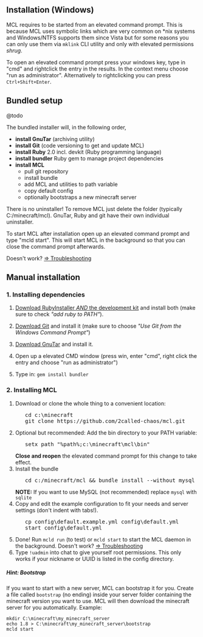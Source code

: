 ## Installation (Windows)

MCL requires to be started from an elevated command prompt. This is because MCL uses symbolic links which are very common on *nix systems and Windows/NTFS supports them since Vista but for some reasons you can only use them via `mklink` CLI utility and only with elevated permissions *shrug*.

To open an elevated command prompt press your windows key, type in "cmd" and rightclick the entry in the results. In the context menu choose "run as administrator". Alternatively to rightclicking you can press `Ctrl+Shift+Enter`.

## Bundled setup

@todo

The bundled installer will, in the following order,
  - **install GnuTar** (archiving utility)
  - **install Git** (code versioning to get and update MCL)
  - **install Ruby** 2.0 incl. devkit (Ruby programming language)
  - **install bundler** Ruby gem to manage project dependencies
  - **install MCL**
    - pull git repository
    - install bundle
    - add MCL and utilities to path variable
    - copy default config
    - optionally bootstraps a new minecraft server

There is no uninstaller! To remove MCL just delete the folder (typically C:/minecraft/mcl). GnuTar, Ruby and git have their own individual uninstaller.

To start MCL after installation open up an elevated command prompt and type "mcld start". This will start MCL in the background so that you can close the command prompt afterwards.

Doesn't work? [=> Troubleshooting](https://github.com/2called-chaos/mcl/wiki/Troubleshooting)


## Manual installation

### 1. Installing dependencies

1. [Download RubyInstaller _AND_ the development kit](http://rubyinstaller.org/downloads/) and install both (make sure to check _"add ruby to PATH"_).

2. [Download Git](http://git-scm.com/download/win) and install it (make sure to choose _"Use Git from the Windows Command Prompt"_)

3. [Download GnuTar](http://gnuwin32.sourceforge.net/downlinks/tar-bin.php) and install it.

4. Open up a elevated CMD window (press win, enter "cmd", right click the entry and choose "run as administrator")

5. Type in: `gem install bundler`


### 2. Installing MCL

1. Download or clone the whole thing to a convenient location:
    <pre>
      cd c:\minecraft
      git clone https://github.com/2called-chaos/mcl.git</pre>
3. Optional but recommended: Add the bin directory to your PATH variable:
    <pre>
      setx path "%path%;c:\minecraft\mcl\bin"</pre>
   **Close and reopen** the elevated command prompt for this change to take effect.
4. Install the bundle
    <pre>
      cd c:/minecraft/mcl && bundle install --without mysql --deployment</pre>
   **NOTE:** If you want to use MySQL (not recommended) replace `mysql` with `sqlite`
5. Copy and edit the example configuration to fit your needs and server settings (don't indent with tabs!).
    <pre>
      cp config\default.example.yml config\default.yml
      start config\default.yml</pre>
6. Done! Run `mcld run` (to test) or `mcld start` to start the MCL daemon in the background. Doesn't work? [=> Troubleshooting](https://github.com/2called-chaos/mcl/wiki/Troubleshooting)
7. Type `!uadmin` into chat to give yourself root permissions. This only works if your nickname or UUID is listed in the config directory.

##### Hint: Bootstrap
If you want to start with a new server, MCL can bootstrap it for you. Create a file called `bootstrap` (no ending) inside your server folder containing the minecraft version you want to use. MCL will then download the minecraft server for you automatically. Example:
```
mkdir C:\minecraft\my_minecraft_server
echo 1.8 > C:\minecraft\my_minecraft_server\bootstrap
mcld start
```
